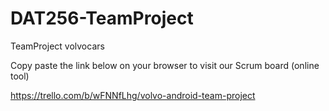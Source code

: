 # DAT256-TeamProject
TeamProject volvocars

Copy paste the link below on your browser to visit our Scrum board (online tool)

https://trello.com/b/wFNNfLhg/volvo-android-team-project

